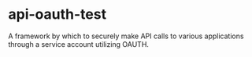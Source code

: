 # api-oauth-test
A framework by which to securely make API calls to various applications through a service account utilizing OAUTH.
